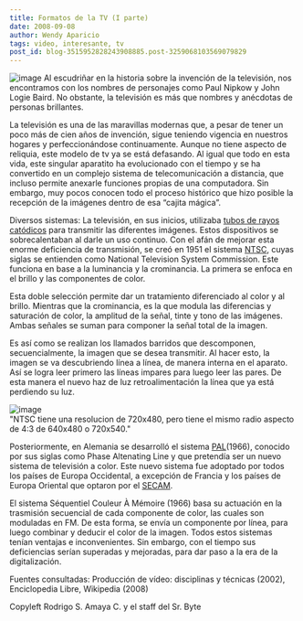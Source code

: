 ```yaml
---
title: Formatos de la TV (I parte)
date: 2008-09-08
author: Wendy Aparicio
tags: video, interesante, tv
post_id: blog-3515952828243908885.post-3259068103569079829
---
```


![image](https://3.bp.blogspot.com/_JbB9KsZ238w/SMXzBQviuYI/AAAAAAAAAKA/Xsf7gOoBo4w/s320/a236%5B1%5D.jpg)    Al escudriñar en la historia sobre la invención de la televisión,
nos encontramos con los nombres de personajes como Paul Nipkow y John Logie Baird. No obstante, la televisión es más que nombres y anécdotas de personas brillantes.

La televisión es una de las maravillas modernas que, a pesar de tener un poco más de cien años de invención, sigue teniendo vigencia en nuestros hogares y perfeccionándose continuamente. Aunque no tiene aspecto de reliquia, este modelo de tv ya se está defasando. Al igual que todo en esta vida, este singular aparatito ha evolucionado con el tiempo y se ha convertido en un complejo sistema de telecomunicación a distancia, que incluso permite anexarle funciones propias de una computadora. Sin embargo, muy pocos conocen todo el proceso histórico que hizo posible la recepción de la imágenes dentro de esa “cajita mágica”.

Diversos sistemas: La televisión, en sus inicios, utilizaba [tubos de rayos catódicos](https://es.wikipedia.org/wiki/CRT) para transmitir las diferentes imágenes. Estos dispositivos se sobrecalentaban al darle un uso continuo. Con el afán de mejorar esta enorme deficiencia de transmisión, se creó en 1951 el sistema [NTSC](https://es.wikipedia.org/wiki/NTSC), cuyas siglas se entienden como National Television System Commission. Este funciona en base a la luminancia y la crominancia. La primera se enfoca en el brillo y las componentes de color.

Esta doble selección permite dar un tratamiento diferenciado al color y al brillo. Mientras que la crominancia, es la que modula las diferencias y saturación de color, la amplitud de la señal, tinte y tono de las imágenes. Ambas señales se suman para componer la señal total de la imagen.

Es así como se realizan los llamados barridos que descomponen, secuencialmente, la imagen que se desea transmitir. Al hacer esto, la imagen se va descubriendo línea a línea, de manera interna en el aparato. Así se logra leer primero las líneas impares para luego leer las pares. De esta manera el nuevo haz de luz retroalimentación la línea que ya está perdiendo su luz.

![image](https://4.bp.blogspot.com/_ayvorITawE4/SMX273y5ObI/AAAAAAAABPI/Yh9K_VxH4c4/s200/ntsc_colorbars.png)    
"NTSC tiene una resolucion
de 720x480, pero tiene el mismo radio aspecto de 4:3 de 640x480 o 720x540."

Posteriormente, en Alemania se desarrolló el sistema [PAL](https://es.wikipedia.org/wiki/PAL)(1966), conocido por sus siglas como Phase Altenating Line y que pretendía ser un nuevo sistema de televisión a color. Este nuevo sistema fue adoptado por todos los países de Europa Occidental, a excepción de Francia y los países de Europa Oriental que optaron por el [SECAM](https://es.wikipedia.org/wiki/SECAM).

El sistema Séquentiel Couleur À Mémoire (1966) basa su actuación en la trasmisión secuencial de cada componente de color, las cuales son moduladas en FM. De esta forma, se envía un componente por línea, para luego combinar y deducir el color de la imagen. Todos estos sistemas tenían ventajas e inconvenientes. Sin embargo, con el tiempo sus deficiencias serían superadas y mejoradas, para dar paso a la era de la digitalización.

Fuentes consultadas: Producción de vídeo: disciplinas y técnicas (2002), Enciclopedia Libre, Wikipedia (2008)

Copyleft Rodrigo S. Amaya C. y el staff del Sr. Byte